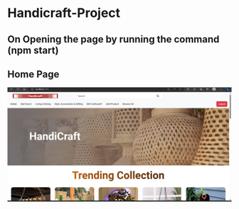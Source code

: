 # Handicraft-Project

## On Opening the page by running the command (npm start)
## Home Page
![](https://github.com/Virendra-Verma/Handicraft-Project/blob/main/Screenshot/Home%20page%201.png?raw=true)

